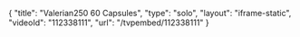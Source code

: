 {
    "title": "Valerian250  60 Capsules",
    "type": "solo",
    "layout": "iframe-static",
    "videoId": "112338111",
    "url": "\/tvpembed\/112338111"
}